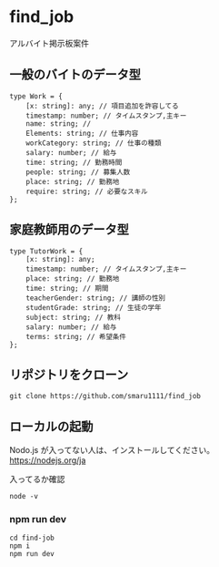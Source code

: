 # find_job

アルバイト掲示板案件

## 一般のバイトのデータ型

```
type Work = {
    [x: string]: any; // 項目追加を許容してる
    timestamp: number; // タイムスタンプ,主キー
    name: string; //
    Elements: string; // 仕事内容
    workCategory: string; // 仕事の種類
    salary: number; // 給与
    time: string; // 勤務時間
    people: string; // 募集人数
    place: string; // 勤務地
    require: string; // 必要なスキル
};
```

## 家庭教師用のデータ型

```
type TutorWork = {
    [x: string]: any;
    timestamp: number; // タイムスタンプ,主キー
    place: string; // 勤務地
    time: string; // 期間
    teacherGender: string; // 講師の性別
    studentGrade: string; // 生徒の学年
    subject: string; // 教科
    salary: number; // 給与
    terms: string; // 希望条件
};
```

## リポジトリをクローン

```
git clone https://github.com/smaru1111/find_job
```

## ローカルの起動

Nodo.js が入ってない人は、インストールしてください。<br>
https://nodejs.org/ja

入ってるか確認

```
node -v
```

### npm run dev

```
cd find-job
npm i
npm run dev
```

